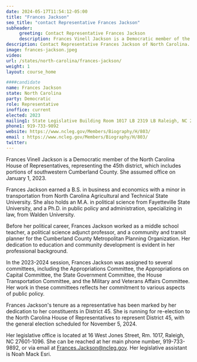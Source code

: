```yaml
---
date: 2024-05-17T11:54:12-05:00
title: "Frances Jackson"
seo_title: "contact Representative Frances Jackson"
subheader:
     greeting: Contact Representative Frances Jackson
     description: Frances Vinell Jackson is a Democratic member of the North Carolina House of Representatives, representing the 45th district, which includes portions of southwestern Cumberland County. She assumed office on January 1, 2023.
description: Contact Representative Frances Jackson of North Carolina. Contact information for Frances Jackson includes email address, phone number, and mailing address.
image: frances-jackson.jpeg
video:
url: /states/north-carolina/frances-jackson/
weight: 1
layout: course_home

####candidate
name: Frances Jackson
state: North Carolina
party: Democratic
role: Representative
inoffice: current
elected: 2023
mailing1: State Legislative Building Room 1017 LB 2319 LB Raleigh, NC 27601-1096
phone1: 919-733-9892
website: https://www.ncleg.gov/Members/Biography/H/803/
email : https://www.ncleg.gov/Members/Biography/H/803/
twitter: 
---
```

Frances Vinell Jackson is a Democratic member of the North Carolina House of Representatives, representing the 45th district, which includes portions of southwestern Cumberland County. She assumed office on January 1, 2023.

Frances Jackson earned a B.S. in business and economics with a minor in transportation from North Carolina Agricultural and Technical State University. She also holds an M.A. in political science from Fayetteville State University, and a Ph.D. in public policy and administration, specializing in law, from Walden University.

Before her political career, Frances Jackson worked as a middle school teacher, a political science adjunct professor, and a community and transit planner for the Cumberland County Metropolitan Planning Organization. Her dedication to education and community development is evident in her professional background.

In the 2023-2024 session, Frances Jackson was assigned to several committees, including the Appropriations Committee, the Appropriations on Capital Committee, the State Government Committee, the House Transportation Committee, and the Military and Veterans Affairs Committee. Her work in these committees reflects her commitment to various aspects of public policy.

Frances Jackson's tenure as a representative has been marked by her dedication to her constituents in District 45. She is running for re-election to the North Carolina House of Representatives to represent District 45, with the general election scheduled for November 5, 2024.

Her legislative office is located at 16 West Jones Street, Rm. 1017, Raleigh, NC 27601-1096. She can be reached at her main phone number, 919-733-9892, or via email at Frances.Jackson@ncleg.gov. Her legislative assistant is Noah Mack Esri.

